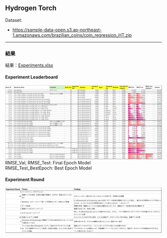 ## Hydrogen Torch

Dataset: 
 - https://sample-data-open.s3.ap-northeast-1.amazonaws.com/brazilian_coins/coin_regression_HT.zip

***
### 結果
結果：[Experiments.xlsx](./Experiments.xlsx)

#### Experiment Leaderboard
![Leader Board](./display_images/lb2.png)
RMSE_Val, RMSE_Test: Final Epoch Model  
RMSE_Test_BestEpoch: Best Epoch Model  


#### Experiment Round
![Experiment Round](./display_images/er.png)
